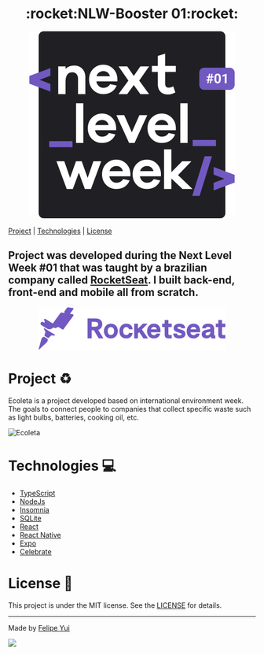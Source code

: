 <h1 align="center"> :rocket:NLW-Booster 01:rocket:</h1>

<p align="center">
<img src="https://raw.githubusercontent.com/felipekejo/NLW-Booster---01/67fd2a2c6d655ada35cfb8543843afb9286905d3/github/logo.svg"/>
</p>


<p align="center">

[Project](#project-recycle) | [Technologies](#technologies-computer)  | [License](#license-memo)

</p>


## Project was developed during the Next Level Week #01 that was taught by a brazilian company called [RocketSeat](https://rocketseat.com.br/).  I built back-end, front-end and mobile all from scratch.
<p align="center">
<img src="https://raw.githubusercontent.com/felipekejo/NLW-Booster---01/67fd2a2c6d655ada35cfb8543843afb9286905d3/github/rocket.svg"/>
</p>



# Project :recycle:
Ecoleta is a project developed based on international environment week. The goals to connect people to companies that collect specific waste such as light bulbs, batteries, cooking oil, etc.

![Ecoleta](https://user-images.githubusercontent.com/62785892/83987247-c556e080-a97e-11ea-9fc6-f155af636ac2.png)

# Technologies :computer:
- [TypeScript](https://www.typescriptlang.org/)
- [NodeJs](https://nodejs.org/en/)
- [Insomnia](https://insomnia.rest/)
- [SQLite](https://www.sqlite.org/index.html)
- [React](https://reactjs.org/)
- [React Native](https://reactnative.dev/)
- [Expo](https://expo.io/)
- [Celebrate](https://github.com/arb/celebrate)


# License :memo:

This project is under the MIT license. See the [LICENSE](https://github.com/felipekejo/NLW-Booster---01/blob/master/LICENSE) for details.
***

Made by [Felipe Yui](https://www.linkedin.com/in/felipe-yui-84bb3524/)

<img src="https://img.shields.io/twitter/follow/kejo87?style=social"/>

